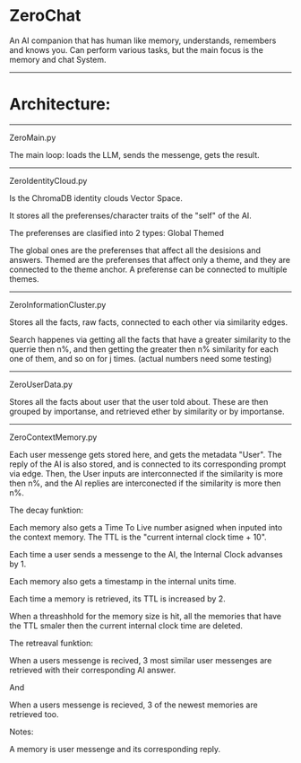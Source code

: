 # ZeroChat
An AI companion that has human like memory, understands, remembers and knows you. Can perform various tasks, but the main focus is the memory and chat System.

---

# Architecture:

---

ZeroMain.py 

The main loop: loads the LLM, sends the messenge, gets the result. 

---

ZeroIdentityCloud.py

Is the ChromaDB identity clouds Vector Space.

It stores all the preferenses/character traits of the "self" of the AI. 

The preferenses are clasified into 2 types:
Global 
Themed

The global ones are the preferenses that affect all the desisions and answers.
Themed are the preferenses that affect only a theme, and they are connected to the theme anchor. A preferense can be connected to multiple themes. 

---

ZeroInformationCluster.py

Stores all the facts, raw facts, connected to each other via similarity edges.

Search happenes via getting all the facts that have a greater similarity to the querrie then n%, and then getting the greater then n% similarity for each one of them, and so on for j times. (actual numbers need some testing)

---

ZeroUserData.py

Stores all the facts about user that the user told about. These are then grouped by importanse, and retrieved ether by similarity or by importanse. 

---

ZeroContextMemory.py

Each user messenge gets stored here, and gets the metadata "User". The reply of the AI is also stored, and is connected to its corresponding prompt via edge. Then, the User inputs are interconnected if the similarity is more then n%, and the AI replies are interconected if the similarity is more then n%.


The decay funktion:

Each memory also gets a Time To Live number asigned when inputed into the context memory.
The TTL is the "current internal clock time + 10".

Each time a user sends a messenge to the AI, the Internal Clock advanses by 1. 

Each memory also gets a timestamp in the internal units time. 

Each time a memory is retrieved, its TTL is increased by 2. 

When a threashhold for the memory size is hit, all the memories that have the TTL smaler then the current internal clock time are deleted.


The retreaval funktion:

When a users messenge is recived, 3 most similar user messenges are retrieved with their corresponding AI answer. 

And 

When a users messenge is recieved, 3 of the newest memories are retrieved too. 


Notes:

A memory is user messenge and its corresponding reply.


